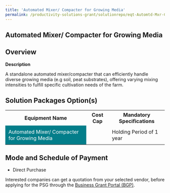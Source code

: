 ```yaml
---
title: 'Automated Mixer/ Compacter for Growing Media'
permalink: /productivity-solutions-grant/solutionrepo/eqt-Automtd-Mxr-Compctr-for-Growng-Md-Food
---
```


## Automated Mixer/ Compacter for Growing Media

## Overview

**Description**

A standalone automated mixer/compacter that can efficiently handle diverse growing media (e.g soil, peat substrates), offering varying mixing intensities to fulfill specific cultivation needs of the farm.

## Solution Packages Option(s)

<table>
<tr>
<th><b>Equipment Name</b></th>
<th><b>Cost Cap</b></th>
<th><b>Mandatory Specifications</b></th>
</tr>
<tr>
<td style='padding: 10px; background-color: #037E8A; color: #FFFFFF;'>Automated Mixer/ Compacter for Growing Media</td>
<td style='padding: 10px;'> </td>
<td style='padding: 10px;'>Holding Period of 1 year</td>
</tr>
</table>

## Mode and Schedule of Payment

 - Direct Purchase

Interested companies can get a quotation from your selected vendor, before applying for the PSG through the <a href='https://www.businessgrants.gov.sg/' target='_blank' rel='noopener'>Business Grant Portal (BGP)</a>.

<script src="/jquery/resize-tables.js"></script>
